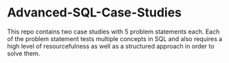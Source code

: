 # Advanced-SQL-Case-Studies

This repo contains two case studies with 5 problem statements each. Each of the problem statement tests multiple concepts in SQL and also requires a high level of resourcefulness as well as a structured approach in order to solve them.
